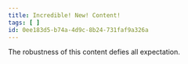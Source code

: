 ```yaml
---
title: Incredible! New! Content!
tags: [ ]
id: 0ee183d5-b74a-4d9c-8b24-731faf9a326a
---
```

The robustness of this content defies all expectation.